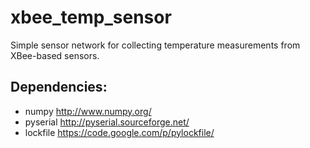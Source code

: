xbee_temp_sensor
================

Simple sensor network for collecting temperature measurements from XBee-based sensors.

Dependencies:
-------------

* numpy http://www.numpy.org/
* pyserial http://pyserial.sourceforge.net/
* lockfile https://code.google.com/p/pylockfile/


